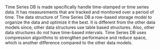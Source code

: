 Time Series DB is made specifically handle time-stamped or time series data. It has measurements that are tracked and monitored over a period of time. The data structure of Time Series DB a row-based storage model to organize the data and optimize it the best. It is different from the other data models since, other data structures use table based structures. Also, other data structures do not have time-based intervals. Time Series DB uses compression algorithms to strengthen performance and reduce space, which is another difference compared to the other data models. 